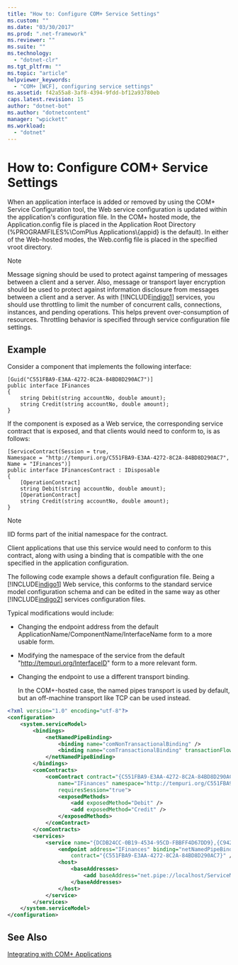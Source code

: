 ```yaml
---
title: "How to: Configure COM+ Service Settings"
ms.custom: ""
ms.date: "03/30/2017"
ms.prod: ".net-framework"
ms.reviewer: ""
ms.suite: ""
ms.technology: 
  - "dotnet-clr"
ms.tgt_pltfrm: ""
ms.topic: "article"
helpviewer_keywords: 
  - "COM+ [WCF], configuring service settings"
ms.assetid: f42a55a8-3af8-4394-9fdd-bf12a93780eb
caps.latest.revision: 15
author: "dotnet-bot"
ms.author: "dotnetcontent"
manager: "wpickett"
ms.workload: 
  - "dotnet"
---
```

# How to: Configure COM+ Service Settings
When an application interface is added or removed by using the COM+ Service Configuration tool, the Web service configuration is updated within the application's configuration file. In the COM+ hosted mode, the Application.config file is placed in the Application Root Directory (%PROGRAMFILES%\ComPlus Applications\\{appid} is the default). In either of the Web-hosted modes, the Web.config file is placed in the specified vroot directory.  
  
> [!NOTE]
>  Message signing should be used to protect against tampering of messages between a client and a server. Also, message or transport layer encryption should be used to protect against information disclosure from messages between a client and a server. As with [!INCLUDE[indigo1](../../../../includes/indigo1-md.md)] services, you should use throttling to limit the number of concurrent calls, connections, instances, and pending operations. This helps prevent over-consumption of resources. Throttling behavior is specified through service configuration file settings.  
  
## Example  
 Consider a component that implements the following interface:  
  
```  
[Guid("C551FBA9-E3AA-4272-8C2A-84BD8D290AC7")]  
public interface IFinances  
{  
    string Debit(string accountNo, double amount);  
    string Credit(string accountNo, double amount);  
}  
```  
  
 If the component is exposed as a Web service, the corresponding service contract that is exposed, and that clients would need to conform to, is as follows:  
  
```  
[ServiceContract(Session = true,  
Namespace = "http://tempuri.org/C551FBA9-E3AA-4272-8C2A-84BD8D290AC7",  
Name = "IFinances")]  
public interface IFinancesContract : IDisposable  
{  
    [OperationContract]  
    string Debit(string accountNo, double amount);  
    [OperationContract]  
    string Credit(string accountNo, double amount);  
}  
```  
  
> [!NOTE]
>  IID forms part of the initial namespace for the contract.  
  
 Client applications that use this service would need to conform to this contract, along with using a binding that is compatible with the one specified in the application configuration.  
  
 The following code example shows a default configuration file. Being a [!INCLUDE[indigo1](../../../../includes/indigo1-md.md)] Web service, this conforms to the standard service model configuration schema and can be edited in the same way as other [!INCLUDE[indigo2](../../../../includes/indigo2-md.md)] services configuration files.  
  
 Typical modifications would include:  
  
-   Changing the endpoint address from the default ApplicationName/ComponentName/InterfaceName form to a more usable form.  
  
-   Modifying the namespace of the service from the default "http://tempuri.org/InterfaceID" form to a more relevant form.  
  
-   Changing the endpoint to use a different transport binding.  
  
     In the COM+-hosted case, the named pipes transport is used by default, but an off-machine transport like TCP can be used instead.  
  
```xml  
<?xml version="1.0" encoding="utf-8"?>  
<configuration>  
    <system.serviceModel>  
        <bindings>  
            <netNamedPipeBinding>  
                <binding name="comNonTransactionalBinding" />  
                <binding name="comTransactionalBinding" transactionFlow="true" />  
            </netNamedPipeBinding>  
        </bindings>  
        <comContracts>  
            <comContract contract="{C551FBA9-E3AA-4272-8C2A-84BD8D290AC7}"  
                name="IFinances" namespace="http://tempuri.org/C551FBA9-E3AA-4272-8C2A-84BD8D290AC7"  
                requiresSession="true">  
                <exposedMethods>  
                    <add exposedMethod="Debit" />  
                    <add exposedMethod="Credit" />  
                </exposedMethods>  
            </comContract>  
        </comContracts>  
        <services>  
            <service name="{DCDB24CC-0B19-4534-95CD-FBBFF4D67DD9},{C942B840-AD54-4A44-B5F7-928130980AB9}">  
                <endpoint address="IFinances" binding="netNamedPipeBinding" bindingConfiguration="comNonTransactionalBinding"  
                    contract="{C551FBA9-E3AA-4272-8C2A-84BD8D290AC7}" />  
                <host>  
                    <baseAddresses>  
                        <add baseAddress="net.pipe://localhost/ServiceModelDocSampleApp/ServiceModelDocSample.esFinance" />  
                    </baseAddresses>  
                </host>  
            </service>  
        </services>  
    </system.serviceModel>  
</configuration>  
```  
  
## See Also  
 [Integrating with COM+ Applications](../../../../docs/framework/wcf/feature-details/integrating-with-com-plus-applications.md)
